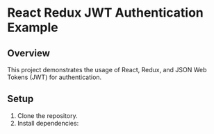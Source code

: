 # React Redux JWT Authentication Example

## Overview

This project demonstrates the usage of React, Redux, and JSON Web Tokens (JWT) for authentication.

## Setup

1. Clone the repository.
2. Install dependencies:
